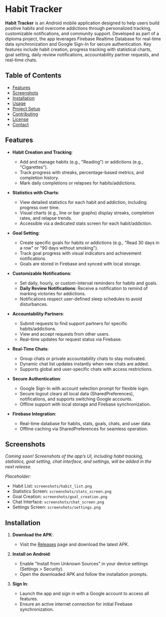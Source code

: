 # Habit Tracker

**Habit Tracker** is an Android mobile application designed to help users build positive habits and overcome addictions through personalized tracking, customizable notifications, and community support. Developed as part of a diploma project, the app leverages Firebase Realtime Database for real-time data synchronization and Google Sign-In for secure authentication. Key features include habit creation, progress tracking with statistical charts, goal setting, daily review notifications, accountability partner requests, and real-time chats.

## Table of Contents
- [Features](#features)
- [Screenshots](#screenshots)
- [Installation](#installation)
- [Usage](#usage)
- [Project Setup](#project-setup)
- [Contributing](#contributing)
- [License](#license)
- [Contact](#contact)

## Features
- **Habit Creation and Tracking**:
  - Add and manage habits (e.g., "Reading") or addictions (e.g., "Cigarettes").
  - Track progress with streaks, percentage-based metrics, and completion history.
  - Mark daily completions or relapses for habits/addictions.

- **Statistics with Charts**:
  - View detailed statistics for each habit and addiction, including progress over time.
  - Visual charts (e.g., line or bar graphs) display streaks, completion rates, and relapse trends.
  - Accessible via a dedicated stats screen for each habit/addiction.

- **Goal Setting**:
  - Create specific goals for habits or addictions (e.g., "Read 30 days in a row" or "90 days without smoking").
  - Track goal progress with visual indicators and achievement notifications.
  - Goals are stored in Firebase and synced with local storage.

- **Customizable Notifications**:
  - Set daily, hourly, or custom-interval reminders for habits and goals.
  - **Daily Review Notifications**: Receive a notification to remind of marking victories for addictions.
  - Notifications respect user-defined sleep schedules to avoid disturbances.

- **Accountability Partners**:
  - Submit requests to find support partners for specific habits/addictions.
  - View and accept requests from other users.
  - Real-time updates for request status via Firebase.

- **Real-Time Chats**:
  - Group chats or private accountability chats to stay motivated.
  - Dynamic chat list updates instantly when new chats are added.
  - Supports global and user-specific chats with access restrictions.

- **Secure Authentication**:
  - Google Sign-In with account selection prompt for flexible login.
  - Secure logout clears all local data (SharedPreferences), notifications, and supports switching Google accounts.
  - Offline support with local storage and Firebase synchronization.

- **Firebase Integration**:
  - Real-time database for habits, stats, goals, chats, and user data.
  - Offline caching via SharedPreferences for seamless operation.

## Screenshots
*Coming soon! Screenshots of the app’s UI, including habit tracking, statistics, goal setting, chat interface, and settings, will be added in the next release.*

*Placeholder:*
- Habit List: `screenshots/habit_list.png`
- Statistics Screen: `screenshots/stats_screen.png`
- Goal Creation: `screenshots/goal_creation.png`
- Chat Interface: `screenshots/chat_screen.png`
- Settings Screen: `screenshots/settings.png`

## Installation
1. **Download the APK**:
   - Visit the [Releases](https://github.com/AlexPechkin2004/habit-tracker/releases) page and download the latest APK.
   
2. **Install on Android**:
   - Enable "Install from Unknown Sources" in your device settings (Settings > Security).
   - Open the downloaded APK and follow the installation prompts.

3. **Sign In**:
   - Launch the app and sign in with a Google account to access all features.
   - Ensure an active internet connection for initial Firebase synchronization.

